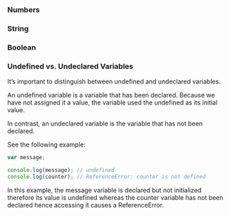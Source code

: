 ### Numbers
### String
### Boolean

### Undefined vs. Undeclared Variables
It’s important to distinguish between undefined and undeclared variables.

An undefined variable is a variable that has been declared. Because we have not assigned it a value, the variable used the undefined as its initial value.

In contrast, an undeclared variable is the variable that has not been declared.

See the following example:

```js
var message;

console.log(message); // undefined
console.log(counter); // ReferenceError: counter is not defined
```
In this example, the message variable is declared but not initialized therefore its value is undefined whereas the counter variable has not been declared hence accessing it causes a ReferenceError.